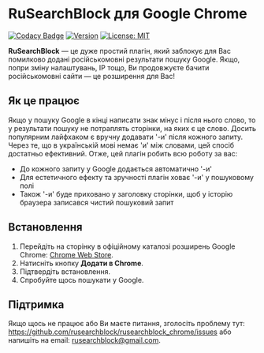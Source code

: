 # RuSearchBlock для Google Chrome

[![Codacy Badge](https://app.codacy.com/project/badge/Grade/876b87522d1f4266990e46828c52fa5d)](https://app.codacy.com/gh/rusearchblock/rusearchblock_chrome/dashboard?utm_source=gh&utm_medium=referral&utm_content=&utm_campaign=Badge_grade)
[![Version](https://img.shields.io/chrome-web-store/v/jfcilfhphaakahijiphdjaplhpephgjb?label=version)](https://chrome.google.com/webstore/detail/jfcilfhphaakahijiphdjaplhpephgjb)
[![License: MIT](https://img.shields.io/badge/License-MIT-yellow.svg)](https://opensource.org/licenses/MIT)

**RuSearchBlock** — це дуже простий плагін, який заблокує для Вас помилково додані російськомовні результати пошуку Google. Якщо, попри зміну налаштувань, IP тощо, Ви продовжуєте бачити російськомовні сайти — це розширення для Вас!

## Як це працює

Якщо у пошуку Google в кінці написати знак мінус і після нього слово, то у результати пошуку не потраплять сторінки, на яких є це слово. Досить популярним лайфхаком є вручну додавати '-и' після кожного запиту. Через те, що в українській мові немає 'и' між словами, цей спосіб достатньо ефективний. Отже, цей плагін робить всю роботу за вас:

- До кожного запиту у Google додається автоматично '-и'
- Для естетичного ефекту та зручності плагін ховає '-и' у пошуковому полі
- Також '-и' буде приховано у заголовку сторінки, щоб у історію браузера записався чистий пошуковий запит

## Встановлення

1. Перейдіть на сторінку в офіційному каталозі розширень Google Chrome: [Chrome Web Store](https://chrome.google.com/webstore/detail/jfcilfhphaakahijiphdjaplhpephgjb).
2. Натисніть кнопку **Додати в Chrome**.
3. Підтвердіть встановлення.
4. Спробуйте щось пошукати у Google.

## Підтримка

Якщо щось не працює або Ви маєте питання, зголосіть проблему тут: <https://github.com/rusearchblock/rusearchblock_chrome/issues> або напишіть на email: <rusearchblock@gmail.com>.